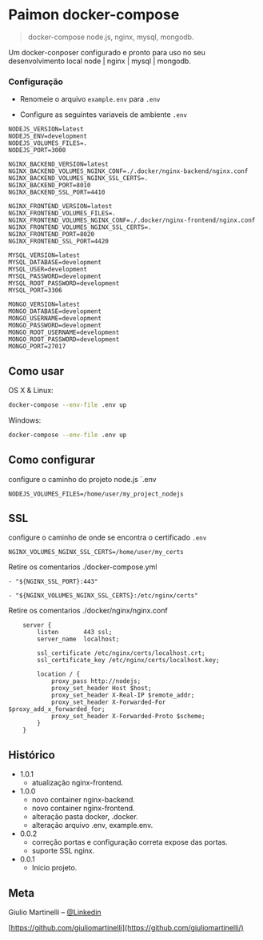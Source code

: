 # Paimon docker-compose
> docker-compose node.js, nginx, mysql, mongodb.


Um docker-conposer configurado e pronto para uso no seu desenvolvimento local node | nginx | mysql | mongodb.



### Configuração

- Renomeie o arquivo `example.env` para `.env`

- Configure as seguintes variaveis de ambiente `.env`


```
NODEJS_VERSION=latest
NODEJS_ENV=development
NODEJS_VOLUMES_FILES=.
NODEJS_PORT=3000

NGINX_BACKEND_VERSION=latest
NGINX_BACKEND_VOLUMES_NGINX_CONF=./.docker/nginx-backend/nginx.conf
NGINX_BACKEND_VOLUMES_NGINX_SSL_CERTS=.
NGINX_BACKEND_PORT=8010
NGINX_BACKEND_SSL_PORT=4410

NGINX_FRONTEND_VERSION=latest
NGINX_FRONTEND_VOLUMES_FILES=.
NGINX_FRONTEND_VOLUMES_NGINX_CONF=./.docker/nginx-frontend/nginx.conf
NGINX_FRONTEND_VOLUMES_NGINX_SSL_CERTS=.
NGINX_FRONTEND_PORT=8020
NGINX_FRONTEND_SSL_PORT=4420

MYSQL_VERSION=latest
MYSQL_DATABASE=development
MYSQL_USER=development
MYSQL_PASSWORD=development
MYSQL_ROOT_PASSWORD=development
MYSQL_PORT=3306

MONGO_VERSION=latest
MONGO_DATABASE=development
MONGO_USERNAME=development
MONGO_PASSWORD=development
MONGO_ROOT_USERNAME=development
MONGO_ROOT_PASSWORD=development
MONGO_PORT=27017

```



## Como usar

OS X & Linux:

```sh
docker-compose --env-file .env up
```

Windows:

```sh
docker-compose --env-file .env up
```

## Como configurar

configure o caminho do projeto node.js `.env

```
NODEJS_VOLUMES_FILES=/home/user/my_project_nodejs
```

## SSL

configure o caminho de onde se encontra o certificado `.env`

```
NGINX_VOLUMES_NGINX_SSL_CERTS=/home/user/my_certs
```

Retire os comentarios ./docker-compose.yml

```
- "${NGINX_SSL_PORT}:443"
```

```
- "${NGINX_VOLUMES_NGINX_SSL_CERTS}:/etc/nginx/certs"
```

Retire os comentarios ./docker/nginx/nginx.conf

```
    server {
        listen       443 ssl;
        server_name  localhost;

        ssl_certificate /etc/nginx/certs/localhost.crt;
        ssl_certificate_key /etc/nginx/certs/localhost.key;

        location / {
            proxy_pass http://nodejs;
            proxy_set_header Host $host;
            proxy_set_header X-Real-IP $remote_addr;
            proxy_set_header X-Forwarded-For $proxy_add_x_forwarded_for;
            proxy_set_header X-Forwarded-Proto $scheme;
        }
    }
```



## Histórico
* 1.0.1
    * atualização nginx-frontend. 
* 1.0.0
    * novo container nginx-backend.
    * novo container nginx-frontend.
    * alteração pasta docker, .docker.
    * alteração arquivo .env, example.env.
* 0.0.2
    * correção portas e configuração correta expose das portas.
    * suporte SSL nginx.
* 0.0.1
    * Inicio projeto.

## Meta

Giulio Martinelli – [@Linkedin](https://www.linkedin.com/in/giulioaugustomartinelli)

[https://github.com/giuliomartinelli](https://github.com/giuliomartinelli/)
